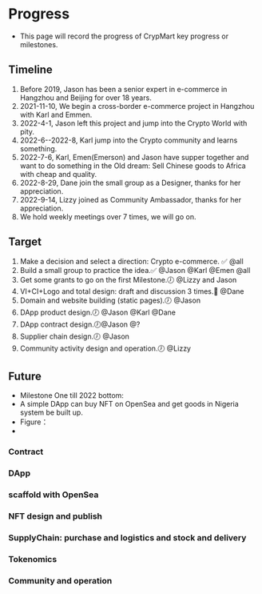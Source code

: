 # Progress
+ This page will record the progress of CrypMart key progress or milestones.
## Timeline
1. Before 2019, Jason has been a senior expert in e-commerce in Hangzhou and Beijing for over 18 years.
2. 2021-11-10, We begin a cross-border e-commerce project in Hangzhou with Karl and Emmen.
3. 2022-4-1, Jason left this project and jump into the Crypto World with pity.
4. 2022-6--2022-8, Karl jump into the Crypto community and learns something.
5. 2022-7-6, Karl, Emen(Emerson) and Jason have supper together and want to do something in the Old dream: Sell Chinese goods to Africa with cheap and quality.
6. 2022-8-29, Dane join the small group as a Designer, thanks for her appreciation.
7. 2022-9-14, Lizzy joined as Community Ambassador, thanks for her appreciation.
8.  We hold weekly meetings over 7 times, we will go on.

## Target
1.  Make a decision and select a direction: Crypto e-commerce. ✅ @all
2.  Build a small group to practice the idea.✅  @Jason @Karl @Emen @all
3.  Get some grants to go on the first Milestone.🕖 @Lizzy and Jason
4.  VI+CI+Logo and total design: draft and discussion 3 times.🥝 @Dane
5.  Domain and website building (static pages).🕖 @Jason
6.  DApp product design.🕖 @Jason @Karl @Dane
7.  DApp contract design.🕖@Jason @?
8.  Supplier chain design.🕖 @Jason
9.  Community activity design and operation.🕖 @Lizzy
## Future
+ Milestone One till 2022 bottom:
+ A simple DApp can buy NFT on OpenSea and get goods in Nigeria system be built up.
+ Figure：
+ 
### Contract
### DApp
### scaffold with OpenSea
### NFT design and publish
### SupplyChain: purchase and logistics and stock and delivery
### Tokenomics
### Community and operation